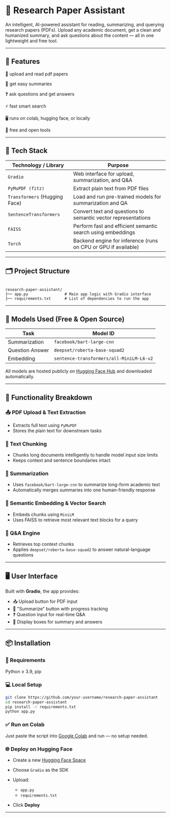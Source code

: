

# 📘 Research Paper Assistant

An intelligent, AI-powered assistant for reading, summarizing, and querying research papers (PDFs). Upload any academic document, get a clean and humanized summary, and ask questions about the content — all in one lightweight and free tool.

---

## 🚀 Features

📄 upload and read pdf papers

🧠 get easy summaries

❓ ask questions and get answers

⚡ fast smart search

🖥️ runs on colab, hugging face, or locally

💸 free and open tools

---

## 🧰 Tech Stack

| Technology / Library                    | Purpose                                                               |
|----------------------------------------|-----------------------------------------------------------------------|
| `Gradio`                                | Web interface for upload, summarization, and Q&A                      |
| `PyMuPDF (fitz)`                        | Extract plain text from PDF files                                     |
| `Transformers` (Hugging Face)           | Load and run pre-trained models for summarization and QA              |
| `SentenceTransformers`                  | Convert text and questions to semantic vector representations         |
| `FAISS`                                 | Perform fast and efficient semantic search using embeddings           |
| `Torch`                                 | Backend engine for inference (runs on CPU or GPU if available)        |

---

## 🗂 Project Structure

```

research-paper-assistant/
├── app.py                # Main app logic with Gradio interface
├── requirements.txt      # List of dependencies to run the app

````

---

## 🧠 Models Used (Free & Open Source)

| Task            | Model ID                                      |
|-----------------|-----------------------------------------------|
| Summarization   | `facebook/bart-large-cnn`                     |
| Question Answer | `deepset/roberta-base-squad2`                 |
| Embedding       | `sentence-transformers/all-MiniLM-L6-v2`      |

All models are hosted publicly on [Hugging Face Hub](https://huggingface.co/models) and downloaded automatically.

---

## 🔎 Functionality Breakdown

### 📤 PDF Upload & Text Extraction
- Extracts full text using `PyMuPDF`
- Stores the plain text for downstream tasks

### 🧩 Text Chunking
- Chunks long documents intelligently to handle model input size limits
- Keeps context and sentence boundaries intact

### 🧠 Summarization
- Uses `facebook/bart-large-cnn` to summarize long-form academic text
- Automatically merges summaries into one human-friendly response

### 🧬 Semantic Embedding & Vector Search
- Embeds chunks using `MiniLM`
- Uses FAISS to retrieve most relevant text blocks for a query

### 🤖 Q&A Engine
- Retrieves top context chunks
- Applies `deepset/roberta-base-squad2` to answer natural-language questions

---

## 🖥️ User Interface

Built with **Gradio**, the app provides:

- 📤 Upload button for PDF input
- 🧠 "Summarize" button with progress tracking
- ❓ Question input for real-time Q&A
- 📄 Display boxes for summary and answers

---

## 📦 Installation

### 🔧 Requirements

Python ≥ 3.9, pip

### 💻 Local Setup

```bash
git clone https://github.com/your-username/research-paper-assistant
cd research-paper-assistant
pip install -r requirements.txt
python app.py
````

### ✅ Run on Colab

Just paste the script into [Google Colab](https://colab.research.google.com/) and run — no setup needed.

### 🌐 Deploy on Hugging Face

* Create a new [Hugging Face Space](https://huggingface.co/spaces)
* Choose `Gradio` as the SDK
* Upload:

  * `app.py`
  * `requirements.txt`
* Click **Deploy**

---


